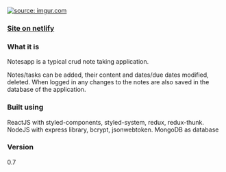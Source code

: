 <a href="https://imgur.com/XhV8Cvd"><img src="https://imgur.com/XhV8Cvd" title="source: imgur.com" /></a>
### [Site on netlify](https://notesappsf98.netlify.app/)

### What it is
Notesapp is a typical crud note taking application.

Notes/tasks can be added, their content and dates/due dates modified, deleted.
When logged in any changes to the notes are also saved in the database of the application.

### Built using
ReactJS with styled-components, styled-system, redux, redux-thunk.
NodeJS with express library, bcrypt, jsonwebtoken.
MongoDB as database

### Version
0.7
